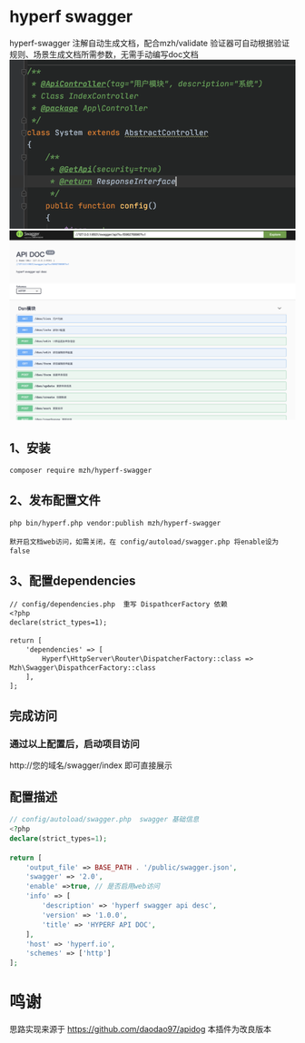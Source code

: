 # hyperf swagger 

hyperf-swagger 注解自动生成文档，配合mzh/validate 验证器可自动根据验证规则、场景生成文档所需参数，无需手动编写doc文档
![Image 注解](./screenshot/2.png)
![Image 文档](./screenshot/3.png)
## 1、安装
```
composer require mzh/hyperf-swagger 
```
## 2、发布配置文件
```
php bin/hyperf.php vendor:publish mzh/hyperf-swagger

默开启文档web访问，如需关闭，在 config/autoload/swagger.php 将enable设为false 
```

## 3、配置dependencies
```
// config/dependencies.php  重写 DispathcerFactory 依赖
<?php
declare(strict_types=1);

return [
    'dependencies' => [
        Hyperf\HttpServer\Router\DispatcherFactory::class => Mzh\Swagger\DispathcerFactory::class
    ],
];
```

## 完成访问
### 通过以上配置后，启动项目访问
http://您的域名/swagger/index 即可直接展示

## 配置描述
```php
// config/autoload/swagger.php  swagger 基础信息
<?php
declare(strict_types=1);

return [
    'output_file' => BASE_PATH . '/public/swagger.json',
    'swagger' => '2.0',
    'enable' =>true, // 是否启用web访问
    'info' => [
        'description' => 'hyperf swagger api desc',
        'version' => '1.0.0',
        'title' => 'HYPERF API DOC',
    ],
    'host' => 'hyperf.io',
    'schemes' => ['http']
];
```

# 鸣谢
思路实现来源于 https://github.com/daodao97/apidog 本插件为改良版本